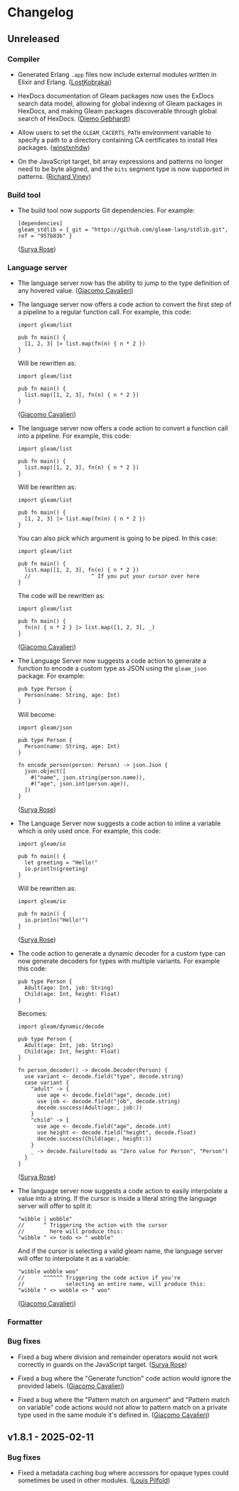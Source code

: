 # Changelog

## Unreleased

### Compiler

- Generated Erlang `.app` files now include external modules written in Elixir
  and Erlang.
  ([LostKobrakai](https://github.com/lostkobrakai))

- HexDocs documentation of Gleam packages now uses the ExDocs search data model,
  allowing for global indexing of Gleam packages in HexDocs, and
  making Gleam packages discoverable through global search of HexDocs.
  ([Diemo Gebhardt](https://github.com/diemogebhardt))

- Allow users to set the `GLEAM_CACERTS_PATH` environment variable to specify a
  path to a directory containing CA certificates to install Hex packages.
  ([winstxnhdw](https://github.com/winstxnhdw))

- On the JavaScript target, bit array expressions and patterns no longer need to
  be byte aligned, and the `bits` segment type is now supported in patterns.
  ([Richard Viney](https://github.com/richard-viney))

### Build tool

- The build tool now supports Git dependencies. For example:

  ```
  [dependencies]
  gleam_stdlib = { git = "https://github.com/gleam-lang/stdlib.git", ref = "957b83b" }
  ```

  ([Surya Rose](https://github.com/GearsDatapacks))

### Language server

- The language server now has the ability to jump to the type definition of any
  hovered value.
  ([Giacomo Cavalieri](https://github.com/giacomocavalieri))

- The language server now offers a code action to convert the first step of a
  pipeline to a regular function call. For example, this code:

  ```gleam
  import gleam/list

  pub fn main() {
    [1, 2, 3] |> list.map(fn(n) { n * 2 })
  }
  ```

  Will be rewritten as:

  ```gleam
  import gleam/list

  pub fn main() {
    list.map([1, 2, 3], fn(n) { n * 2 })
  }
  ```

  ([Giacomo Cavalieri](https://github.com/giacomocavalieri))

- The language server now offers a code action to convert a function call into
  a pipeline. For example, this code:

  ```gleam
  import gleam/list

  pub fn main() {
    list.map([1, 2, 3], fn(n) { n * 2 })
  }
  ```

  Will be rewritten as:

  ```gleam
  import gleam/list

  pub fn main() {
    [1, 2, 3] |> list.map(fn(n) { n * 2 })
  }
  ```

  You can also pick which argument is going to be piped. In this case:

  ```gleam
  import gleam/list

  pub fn main() {
    list.map([1, 2, 3], fn(n) { n * 2 })
    //                   ^ If you put your cursor over here
  }
  ```

  The code will be rewritten as:

  ```gleam
  import gleam/list

  pub fn main() {
    fn(n) { n * 2 } |> list.map([1, 2, 3], _)
  }
  ```

  ([Giacomo Cavalieri](https://github.com/giacomocavalieri))

- The Language Server now suggests a code action to generate a function to
  encode a custom type as JSON using the `gleam_json` package. For example:

  ```gleam
  pub type Person {
    Person(name: String, age: Int)
  }
  ```

  Will become:

  ```gleam
  import gleam/json

  pub type Person {
    Person(name: String, age: Int)
  }

  fn encode_person(person: Person) -> json.Json {
    json.object([
      #("name", json.string(person.name)),
      #("age", json.int(person.age)),
    ])
  }
  ```

  ([Surya Rose](https://github.com/GearsDatapacks))

- The Language Server now suggests a code action to inline a variable
  which is only used once. For example, this code:

  ```gleam
  import gleam/io

  pub fn main() {
    let greeting = "Hello!"
    io.println(greeting)
  }
  ```

  Will be rewritten as:

  ```gleam
  import gleam/io

  pub fn main() {
    io.println("Hello!")
  }
  ```

  ([Surya Rose](https://github.com/GearsDatapacks))

- The code action to generate a dynamic decoder for a custom type can now
  generate decoders for types with multiple variants. For example this code:

  ```gleam
  pub type Person {
    Adult(age: Int, job: String)
    Child(age: Int, height: Float)
  }
  ```

  Becomes:

  ```gleam
  import gleam/dynamic/decode

  pub type Person {
    Adult(age: Int, job: String)
    Child(age: Int, height: Float)
  }

  fn person_decoder() -> decode.Decoder(Person) {
    use variant <- decode.field("type", decode.string)
    case variant {
      "adult" -> {
        use age <- decode.field("age", decode.int)
        use job <- decode.field("job", decode.string)
        decode.success(Adult(age:, job:))
      }
      "child" -> {
        use age <- decode.field("age", decode.int)
        use height <- decode.field("height", decode.float)
        decode.success(Child(age:, height:))
      }
      _ -> decode.failure(todo as "Zero value for Person", "Person")
    }
  }
  ```

  ([Surya Rose](https://github.com/GearsDatapacks))

- The language server now suggests a code action to easily interpolate a value
  into a string. If the cursor is inside a literal string the language server
  will offer to split it:

  ```gleam
  "wibble | wobble"
  //      ^ Triggering the action with the cursor
  //        here will produce this:
  "wibble " <> todo <> " wobble"
  ```

  And if the cursor is selecting a valid gleam name, the language server will
  offer to interpolate it as a variable:

  ```gleam
  "wibble wobble woo"
  //      ^^^^^^ Triggering the code action if you're
  //             selecting an entire name, will produce this:
  "wibble " <> wobble <> " woo"
  ```

  ([Giacomo Cavalieri](https://github.com/giacomocavalieri))

### Formatter

### Bug fixes

- Fixed a bug where division and remainder operators would not work correctly
  in guards on the JavaScript target.
  ([Surya Rose](https://github.com/GearsDatapacks))

- Fixed a bug where the "Generate function" code action would ignore the
  provided labels.
  ([Giacomo Cavalieri](https://github.com/giacomocavalieri))

- Fixed a bug where the "Pattern match on argument" and
  "Pattern match on variable" code actions would not allow to pattern match on a
  private type used in the same module it's defined in.
  ([Giacomo Cavalieri](https://github.com/giacomocavalieri))

## v1.8.1 - 2025-02-11

### Bug fixes

- Fixed a metadata caching bug where accessors for opaque types could sometimes
  be used in other modules.
  ([Louis Pilfold](https://github.com/lpil))
